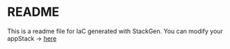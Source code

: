 # README
This is a readme file for IaC generated with StackGen.
You can modify your appStack -> [here](http://main.dev.stackgen.com/appstacks/1422f68d-cb87-48dd-901a-c86a0ad0eefc)
